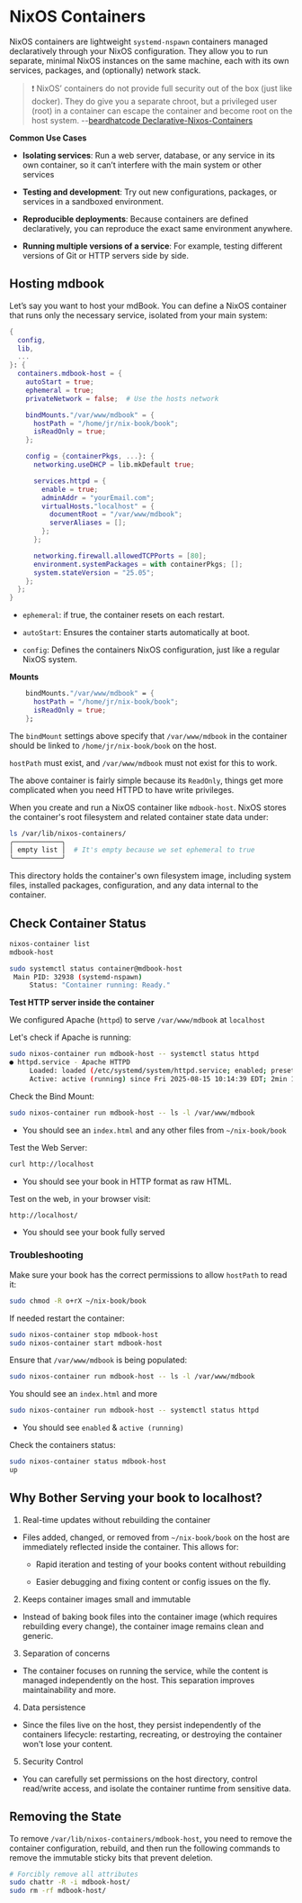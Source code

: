 # NixOS Containers

NixOS containers are lightweight `systemd-nspawn` containers managed
declaratively through your NixOS configuration. They allow you to run separate,
minimal NixOS instances on the same machine, each with its own services,
packages, and (optionally) network stack.

> ❗ NixOS’ containers do not provide full security out of the box (just like
> docker). They do give you a separate chroot, but a privileged user (root) in a
> container can escape the container and become root on the host system.
> --[beardhatcode Declarative-Nixos-Containers](https://blog.beardhatcode.be/2020/12/Declarative-Nixos-Containers.html)

**Common Use Cases**

- **Isolating services**: Run a web server, database, or any service in its own
  container, so it can’t interfere with the main system or other services

- **Testing and development**: Try out new configurations, packages, or services
  in a sandboxed environment.

- **Reproducible deployments**: Because containers are defined declaratively,
  you can reproduce the exact same environment anywhere.

- **Running multiple versions of a service**: For example, testing different
  versions of Git or HTTP servers side by side.

## Hosting mdbook

Let’s say you want to host your mdBook. You can define a NixOS container that
runs only the necessary service, isolated from your main system:

```nix
{
  config,
  lib,
  ...
}: {
  containers.mdbook-host = {
    autoStart = true;
    ephemeral = true;
    privateNetwork = false;  # Use the hosts network

    bindMounts."/var/www/mdbook" = {
      hostPath = "/home/jr/nix-book/book";
      isReadOnly = true;
    };

    config = {containerPkgs, ...}: {
      networking.useDHCP = lib.mkDefault true;

      services.httpd = {
        enable = true;
        adminAddr = "yourEmail.com";
        virtualHosts."localhost" = {
          documentRoot = "/var/www/mdbook";
          serverAliases = [];
        };
      };

      networking.firewall.allowedTCPPorts = [80];
      environment.systemPackages = with containerPkgs; [];
      system.stateVersion = "25.05";
    };
  };
}
```

- `ephemeral`: if true, the container resets on each restart.

- `autoStart`: Ensures the container starts automatically at boot.

- `config`: Defines the containers NixOS configuration, just like a regular
  NixOS system.

**Mounts**

```nix
    bindMounts."/var/www/mdbook" = {
      hostPath = "/home/jr/nix-book/book";
      isReadOnly = true;
    };
```

The `bindMount` settings above specify that `/var/www/mdbook` in the container
should be linked to `/home/jr/nix-book/book` on the host.

`hostPath` must exist, and `/var/www/mdbook` must not exist for this to work.

The above container is fairly simple because its `ReadOnly`, things get more
complicated when you need HTTPD to have write privileges.

When you create and run a NixOS container like `mdbook-host`. NixOS stores the
container's root filesystem and related container state data under:

```bash
ls /var/lib/nixos-containers/
╭────────────╮
│ empty list │  # It's empty because we set ephemeral to true
╰────────────╯
```

This directory holds the container's own filesystem image, including system
files, installed packages, configuration, and any data internal to the
container.

## Check Container Status

```bash
nixos-container list
mdbook-host
```

```bash
sudo systemctl status container@mdbook-host
 Main PID: 32938 (systemd-nspawn)
     Status: "Container running: Ready."
```

**Test HTTP server inside the container**

We configured Apache (`httpd`) to serve `/var/www/mdbook` at `localhost`

Let's check if Apache is running:

```bash
sudo nixos-container run mdbook-host -- systemctl status httpd
● httpd.service - Apache HTTPD
     Loaded: loaded (/etc/systemd/system/httpd.service; enabled; preset: ignored)
     Active: active (running) since Fri 2025-08-15 10:14:39 EDT; 2min 18s ago
```

Check the Bind Mount:

```bash
sudo nixos-container run mdbook-host -- ls -l /var/www/mdbook
```

- You should see an `index.html` and any other files from `~/nix-book/book`

Test the Web Server:

```bash
curl http://localhost
```

- You should see your book in HTTP format as raw HTML.

Test on the web, in your browser visit:

```text
http://localhost/
```

- You should see your book fully served

### Troubleshooting

Make sure your book has the correct permissions to allow `hostPath` to read it:

```bash
sudo chmod -R o+rX ~/nix-book/book
```

If needed restart the container:

```bash
sudo nixos-container stop mdbook-host
sudo nixos-container start mdbook-host
```

Ensure that `/var/www/mdbook` is being populated:

```bash
sudo nixos-container run mdbook-host -- ls -l /var/www/mdbook
```

You should see an `index.html` and more

```bash
sudo nixos-container run mdbook-host -- systemctl status httpd
```

- You should see `enabled` & `active (running)`

Check the containers status:

```bash
sudo nixos-container status mdbook-host
up
```

## Why Bother Serving your book to localhost?

1. Real-time updates without rebuilding the container

- Files added, changed, or removed from `~/nix-book/book` on the host are
  immediately reflected inside the container. This allows for:
  - Rapid iteration and testing of your books content without rebuilding

  - Easier debugging and fixing content or config issues on the fly.

2. Keeps container images small and immutable

- Instead of baking book files into the container image (which requires
  rebuilding every change), the container image remains clean and generic.

3. Separation of concerns

- The container focuses on running the service, while the content is managed
  independently on the host. This separation improves maintainability and more.

4. Data persistence

- Since the files live on the host, they persist independently of the containers
  lifecycle: restarting, recreating, or destroying the container won't lose your
  content.

5. Security Control

- You can carefully set permissions on the host directory, control read/write
  access, and isolate the container runtime from sensitive data.

## Removing the State

To remove `/var/lib/nixos-containers/mdbook-host`, you need to remove the
container configuration, rebuild, and then run the following commands to remove
the immutable sticky bits that prevent deletion.

```bash
# Forcibly remove all attributes
sudo chattr -R -i mdbook-host/
sudo rm -rf mdbook-host/
```
